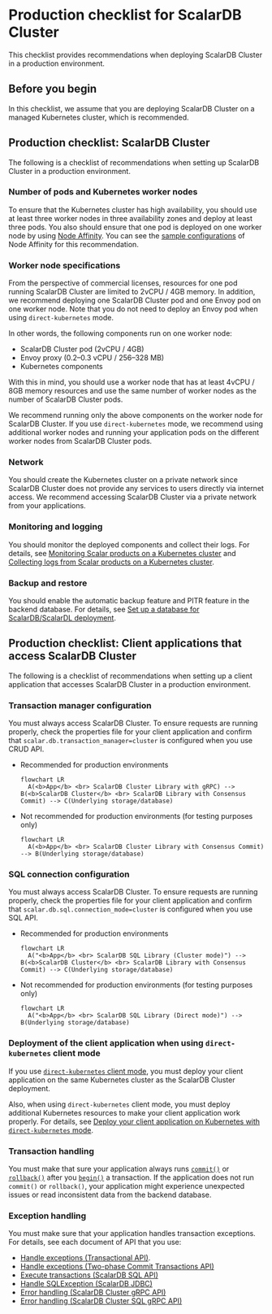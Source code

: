 # Production checklist for ScalarDB Cluster

This checklist provides recommendations when deploying ScalarDB Cluster in a production environment.

## Before you begin

In this checklist, we assume that you are deploying ScalarDB Cluster on a managed Kubernetes cluster, which is recommended.

## Production checklist: ScalarDB Cluster

The following is a checklist of recommendations when setting up ScalarDB Cluster in a production environment.

### Number of pods and Kubernetes worker nodes

To ensure that the Kubernetes cluster has high availability, you should use at least three worker nodes in three availability zones and deploy at least three pods. You also should ensure that one pod is deployed on one worker node by using [Node Affinity](https://kubernetes.io/docs/tasks/configure-pod-container/assign-pods-nodes-using-node-affinity/). You can see the [sample configurations](https://github.com/scalar-labs/scalar-kubernetes/blob/master/conf/scalardb-cluster-custom-values-direct-kubernetes-mode.yaml#L65-L86) of Node Affinity for this recommendation.

### Worker node specifications

From the perspective of commercial licenses, resources for one pod running ScalarDB Cluster are limited to 2vCPU / 4GB memory. In addition, we recommend deploying one ScalarDB Cluster pod and one Envoy pod on one worker node. Note that you do not need to deploy an Envoy pod when using `direct-kubernetes` mode.

In other words, the following components run on one worker node:

* ScalarDB Cluster pod (2vCPU / 4GB)
* Envoy proxy (0.2–0.3 vCPU / 256–328 MB)
* Kubernetes components

With this in mind, you should use a worker node that has at least 4vCPU / 8GB memory resources and use the same number of worker nodes as the number of ScalarDB Cluster pods.

We recommend running only the above components on the worker node for ScalarDB Cluster. If you use `direct-kubernetes` mode, we recommend using additional worker nodes and running your application pods on the different worker nodes from ScalarDB Cluster pods.

### Network

You should create the Kubernetes cluster on a private network since ScalarDB Cluster does not provide any services to users directly via internet access. We recommend accessing ScalarDB Cluster via a private network from your applications.

### Monitoring and logging

You should monitor the deployed components and collect their logs. For details, see [Monitoring Scalar products on a Kubernetes cluster](./K8sMonitorGuide.md) and [Collecting logs from Scalar products on a Kubernetes cluster](./K8sLogCollectionGuide.md).

### Backup and restore

You should enable the automatic backup feature and PITR feature in the backend database. For details, see [Set up a database for ScalarDB/ScalarDL deployment](./SetupDatabase.md).

## Production checklist: Client applications that access ScalarDB Cluster

The following is a checklist of recommendations when setting up a client application that accesses ScalarDB Cluster in a production environment.

### Transaction manager configuration

You must always access ScalarDB Cluster. To ensure requests are running properly, check the properties file for your client application and confirm that `scalar.db.transaction_manager=cluster` is configured when you use CRUD API.

* Recommended for production environments
  ```mermaid
  flowchart LR
    A(<b>App</b> <br> ScalarDB Cluster Library with gRPC) --> B(<b>ScalarDB Cluster</b> <br> ScalarDB Library with Consensus Commit) --> C(Underlying storage/database)
  ```

* Not recommended for production environments (for testing purposes only)
  ```mermaid
  flowchart LR
    A(<b>App</b> <br> ScalarDB Cluster Library with Consensus Commit) --> B(Underlying storage/database)
  ```

### SQL connection configuration

You must always access ScalarDB Cluster. To ensure requests are running properly, check the properties file for your client application and confirm that `scalar.db.sql.connection_mode=cluster` is configured when you use SQL API.

* Recommended for production environments
  ```mermaid
  flowchart LR
    A("<b>App</b> <br> ScalarDB SQL Library (Cluster mode)") --> B(<b>ScalarDB Cluster</b> <br> ScalarDB Library with Consensus Commit) --> C(Underlying storage/database)
  ```

* Not recommended for production environments (for testing purposes only)
  ```mermaid
  flowchart LR
    A("<b>App</b> <br> ScalarDB SQL Library (Direct mode)") --> B(Underlying storage/database)
  ```

### Deployment of the client application when using `direct-kubernetes` client mode

If you use [`direct-kubernetes` client mode](https://github.com/scalar-labs/scalardb-cluster/blob/main/docs/developer-guide-for-scalardb-cluster-with-java-api.md#direct-kubernetes-client-mode), you must deploy your client application on the same Kubernetes cluster as the ScalarDB Cluster deployment.

Also, when using `direct-kubernetes` client mode, you must deploy additional Kubernetes resources to make your client application work properly.  For details, see [Deploy your client application on Kubernetes with `direct-kubernetes` mode](https://github.com/scalar-labs/helm-charts/blob/main/docs/how-to-deploy-scalardb-cluster.md#deploy-your-client-application-on-kubernetes-with-direct-kubernetes-mode).

### Transaction handling

You must make that sure your application always runs [`commit()`](https://javadoc.io/static/com.scalar-labs/scalardb/3.10.0/com/scalar/db/api/DistributedTransaction.html#commit--) or [`rollback()`](https://javadoc.io/static/com.scalar-labs/scalardb/3.10.0/com/scalar/db/api/DistributedTransaction.html#rollback--) after you [`begin()`](https://javadoc.io/static/com.scalar-labs/scalardb/3.10.0/com/scalar/db/api/DistributedTransactionManager.html#begin--) a transaction. If the application does not run `commit()` or `rollback()`, your application might experience unexpected issues or read inconsistent data from the backend database.

### Exception handling

You must make sure that your application handles transaction exceptions. For details, see each document of API that you use:

* [Handle exceptions (Transactional API)](https://github.com/scalar-labs/scalardb/blob/master/docs/api-guide.md#handle-exceptions).
* [Handle exceptions (Two-phase Commit Transactions API)](https://github.com/scalar-labs/scalardb/blob/master/docs/two-phase-commit-transactions.md#handle-exceptions)
* [Execute transactions (ScalarDB SQL API)](https://github.com/scalar-labs/scalardb-sql/blob/main/docs/sql-api-guide.md#execute-transactions)
* [Handle SQLException (ScalarDB JDBC)](https://github.com/scalar-labs/scalardb-sql/blob/main/docs/jdbc-guide.md#handle-sqlexception)
* [Error handling (ScalarDB Cluster gRPC API)](https://github.com/scalar-labs/scalardb-cluster/blob/main/docs/scalardb-cluster-grpc-api-guide.md#error-handling-1)
* [Error handling (ScalarDB Cluster SQL gRPC API)](https://github.com/scalar-labs/scalardb-cluster/blob/main/docs/scalardb-cluster-sql-grpc-api-guide.md#error-handling-1)
